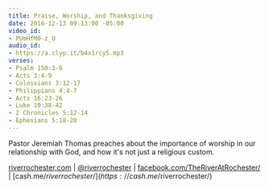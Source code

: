 ```yaml
---
title: Praise, Worship, and Thanksgiving
date: 2016-12-13 09:13:00 -05:00
video_id:
- PUmHfM0-z_U
audio_id:
- https://a.clyp.it/b4x1rcy5.mp3
verses:
- Psalm 150:3-6
- Acts 3:4-9
- Colossians 3:12-17
- Philippians 4:4-7
- Acts 16:23-26
- Luke 10:38-42
- 2 Chronicles 5:12-14
- Ephesians 5:18-20
---
```


Pastor Jeremiah Thomas preaches about the importance of worship in our relationship with God, and how it's not just a religious custom.

[riverrochester.com](https://riverrochester.com/) | 
[@riverrochester](https://www.instagram.com/riverrochester/) | 
[facebook.com/TheRiverAtRochester/](https://www.facebook.com/TheRiverAtRochester/) | 
[cash.me/$riverrochester/](https://cash.me/$riverrochester/)